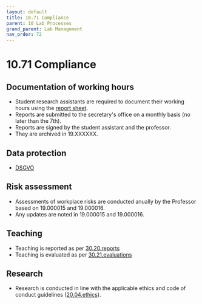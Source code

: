 ```yaml
---
layout: default
title: 10.71 Compliance
parent: 10 Lab Processes
grand_parent: Lab Management
nav_order: 72
---
```


# 10.71 Compliance

## Documentation of working hours

- Student research assistants are required to document their working hours using the [report sheet](https://www.uni-bamberg.de/fileadmin/abt-personal/Homepage_ab_2016-03/11_Formulare_Infos_Merkblaetter/Hilfskraefte/Musterformular_Dokumentationspflicht_MiLoG.pdf).
- Reports are submitted to the secretary's office on a monthly basis (no later than the 7th).
- Reports are signed by the student assistant and the professor.
- They are archived in 19.XXXXXX.

## Data protection

- [DSGVO](https://eur-lex.europa.eu/legal-content/DE/TXT/PDF/?uri=CELEX:32016R0679)

## Risk assessment

- Assessments of workplace risks are conducted anually by the Professor based on 19.000015 and 19.000016.
- Any updates are noted in 19.000015 and 19.000016.

## Teaching

- Teaching is reported as per [30.20.reports](../../teaching/30_processes/30.20.reports.html)
- Teaching is evaluated as per [30.21.evaluations](../../teaching/30_processes/30.21.evaluations.html)

## Research

- Research is conducted in line with the applicable ethics and code of conduct guidelines ([20.04.ethics](../../research/20_processes/20.04.ethics.html)).
